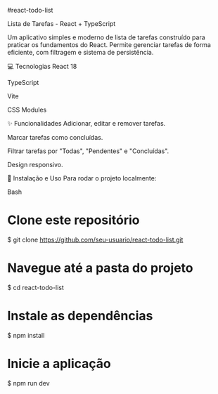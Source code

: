 #react-todo-list

Lista de Tarefas - React + TypeScript

Um aplicativo simples e moderno de lista de tarefas construído para praticar os fundamentos do React. Permite gerenciar tarefas de forma eficiente, com filtragem e sistema de persistência.

💻 Tecnologias
React 18

TypeScript

Vite

CSS Modules

✨ Funcionalidades
Adicionar, editar e remover tarefas.

Marcar tarefas como concluídas.

Filtrar tarefas por "Todas", "Pendentes" e "Concluídas".

Design responsivo.

🚀 Instalação e Uso
Para rodar o projeto localmente:

Bash

# Clone este repositório
$ git clone https://github.com/seu-usuario/react-todo-list.git

# Navegue até a pasta do projeto
$ cd react-todo-list

# Instale as dependências
$ npm install

# Inicie a aplicação
$ npm run dev
